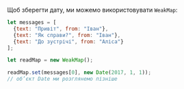 
Щоб зберегти дату, ми можемо використовувати `WeakMap`:

```js
let messages = [
  {text: "Привіт", from: "Іван"},
  {text: "Як справи?", from: "Іван"},
  {text: "До зустрічі", from: "Аліса"}
];

let readMap = new WeakMap();

readMap.set(messages[0], new Date(2017, 1, 1));
// об’єкт Date ми розглянемо пізніше
```
